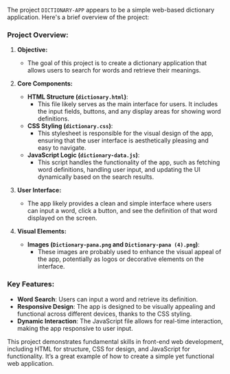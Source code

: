 The project `DICTIONARY-APP` appears to be a simple web-based dictionary application. Here's a brief overview of the project:

### Project Overview:

1. **Objective:**
   - The goal of this project is to create a dictionary application that allows users to search for words and retrieve their meanings.

2. **Core Components:**
   - **HTML Structure (`dictionary.html`)**:
     - This file likely serves as the main interface for users. It includes the input fields, buttons, and any display areas for showing word definitions.
   - **CSS Styling (`dictionary.css`)**:
     - This stylesheet is responsible for the visual design of the app, ensuring that the user interface is aesthetically pleasing and easy to navigate.
   - **JavaScript Logic (`dictionary-data.js`)**:
     - This script handles the functionality of the app, such as fetching word definitions, handling user input, and updating the UI dynamically based on the search results.

3. **User Interface:**
   - The app likely provides a clean and simple interface where users can input a word, click a button, and see the definition of that word displayed on the screen.

4. **Visual Elements:**
   - **Images (`Dictionary-pana.png` and `Dictionary-pana (4).png`)**:
     - These images are probably used to enhance the visual appeal of the app, potentially as logos or decorative elements on the interface.

### **Key Features:**
- **Word Search**: Users can input a word and retrieve its definition.
- **Responsive Design**: The app is designed to be visually appealing and functional across different devices, thanks to the CSS styling.
- **Dynamic Interaction**: The JavaScript file allows for real-time interaction, making the app responsive to user input.

This project demonstrates fundamental skills in front-end web development, including HTML for structure, CSS for design, and JavaScript for functionality. It’s a great example of how to create a simple yet functional web application.

